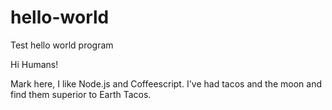 # hello-world
Test hello world program

Hi Humans!

Mark here, I like Node.js and Coffeescript. I've had tacos and the moon and find them superior to Earth Tacos.

